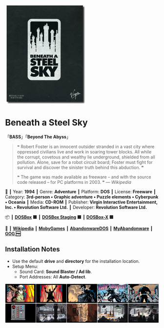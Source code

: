 ![](Thumbnail.png 'application-thumbnail')

# Beneath a Steel Sky

「**BASS**」「**Beyond The Abyss**」

> ❝ Robert Foster is an innocent outsider stranded in a vast city where oppressed civilians live and work in soaring tower blocks. All while the corrupt, covetous and wealthy lie underground, shielded from all pollution. Alone, save for a robot circuit board; Foster must fight for survival and discover the sinister truth behind this abduction. ❞
>
> ❝ The game was made available as freeware – and with the source code released – for PC platforms in 2003. ❞ — *Wikipedia*
>

📌 ┃ Year: **1994** ┃ Genre: **Adventure** ┃ Platform: **DOS** ┃ License: **Freeware** ┃ Category: **3rd-person • Graphic adventure • Puzzle elements • Cyberpunk • Oceania** ┃ Media: **CD-ROM** ┃ Publisher: **Virgin Interactive Entertainment, Inc. • Revolution Software Ltd.** ┃ Developer: **Revolution Software Ltd.** 

📦 ┃ **[DOSBox](https://www.dosbox.com/) 🟩** ┃ **[DOSBox Staging](https://dosbox-staging.github.io/) 🟩** ┃ **[DOSBox-X](https://dosbox-x.com/) 🟩** 

📎 ┃ **[Wikipedia](https://en.wikipedia.org/wiki/Beneath_a_Steel_Sky)** ┃ **[MobyGames](https://www.mobygames.com/game/386/beneath-a-steel-sky/)** ┃ **[AbandonwareDOS](https://www.abandonwaredos.com/abandonware-game.php?abandonware=Beneath+a+Steel+Sky&gid=1740)** ┃ **[MyAbandonware](https://www.myabandonware.com/game/beneath-a-steel-sky-21i)** ┃ **[GOG 🆓](https://www.gog.com/en/game/beneath_a_steel_sky)** 

## Installation Notes
- Use the default **drive** and **directory** for the installation location.
- Setup Menu:
  - Sound Card: **Sound Blaster / Ad lib**.
  - Port Addresses: All **Auto-Detect**.

![](Montage.png 'Beneath a Steel Sky')

